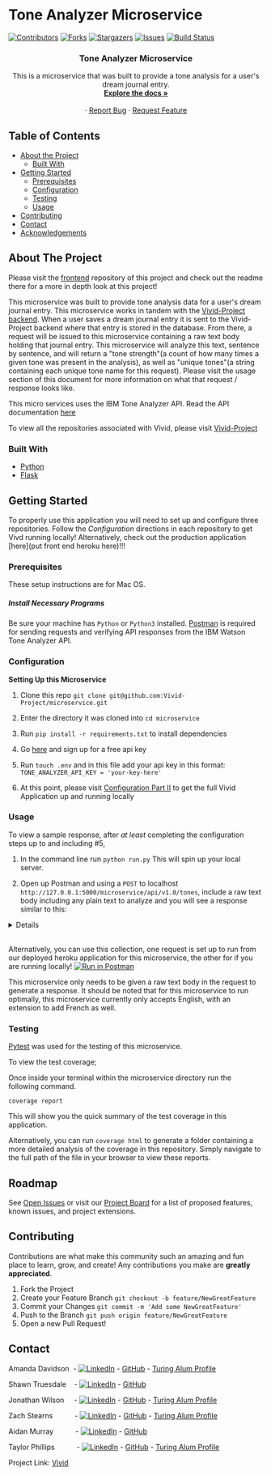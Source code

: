 # Tone Analyzer Microservice

<!-- PROJECT SHIELDS -->
[![Contributors][contributors-shield]][contributors-url]
[![Forks][forks-shield]][forks-url]
[![Stargazers][stars-shield]][stars-url]
[![Issues][issues-shield]][issues-url]
[![Build Status](https://travis-ci.com/travis-ci/travis-web.svg?branch=master)](https://travis-ci.com/github/Vivid-Project/microservice)


  <h3 align="center">Tone Analyzer Microservice</h3>

  <p align="center">
    This is a microservice that was built to provide a tone analysis for a user's dream journal entry.
    <br />
    <a href="https://github.com/Vivid-Project/microservice"><strong>Explore the docs »</strong></a>
    <br />
    <br />
    <!-- for adding a demo video
    <a href="Add our video link here">View Demo</a>  · -->
    ·
    <a href="https://https://github.com/Vivid-Project/microservice/issues">Report Bug</a>
    ·
    <a href="https://https://github.com/Vivid-Project/microservice/issues">Request Feature</a>
  </p>
</p>




<!-- TABLE OF CONTENTS -->
## Table of Contents

* [About the Project](#about-the-project)
  * [Built With](#built-with)
* [Getting Started](#getting-started)
  * [Prerequisites](#prerequisites)
  * [Configuration](#configuration)
  * [Testing](#testing)
  * [Usage](#usage)
* [Contributing](#contributing)
* [Contact](#contact)
* [Acknowledgements](#acknowledgements)




<!-- ABOUT THE PROJECT -->
## About The Project
Please visit the [frontend](https://https://github.com/Vivid-Project/frontend) repository of this project and check out the readme there for a more in depth look at this project!

This microservice was built to provide tone analysis data for a user's dream journal entry. This microservice works in tandem with the [Vivid-Project backend](https://github.com/Vivid-Project/backend). When a user saves a dream journal entry it is sent to the Vivid-Project backend where that entry is stored in the database. From there, a request will be issued to this microservice containing a raw text body holding that journal entry. This microservice will analyze this text, sentence by sentence, and will return a "tone strength"(a count of how many times a given tone was present in the analysis), as well as "unique tones"(a string containing each unique tone name for this request).  Please visit the usage section of this document for more information on what that request / response looks like.


This micro services uses the IBM Tone Analyzer API.  Read the API documentation [here](https://cloud.ibm.com/apidocs/tone-analyzer?code=python)

To view all the repositories associated with Vivid, please visit [Vivid-Project](https://github.com/Vivid-Project)

### Built With


* [Python](https://github.com/python)
* [Flask](https://github.com/pallets/flask)


<!-- GETTING STARTED -->
## Getting Started

To properly use this application you will need to set up and configure three repositories. Follow the *Configuration* directions in each repository to get Vivd running locally! Alternatively, check out the production application [here](put front end heroku here)!!!

### Prerequisites
These setup instructions are for Mac OS.

##### Install Necessary Programs
Be sure your machine has `Python` or `Python3` installed.
[Postman](https://www.postman.com/) is required for sending requests and verifying API responses from the IBM Watson Tone Analyzer API.

### Configuration
**Setting Up this Microservice**
1. Clone this repo ```git clone git@github.com:Vivid-Project/microservice.git```

2. Enter the directory it was cloned into ```cd microservice```

3. Run `pip install -r requirements.txt` to install dependencies

4. Go [here](https://cloud.ibm.com/apidocs/tone-analyzer?code=python) and sign up for a free api key

5. Run `touch .env` and in this file add your api key in this format: ```TONE_ANALYZER_API_KEY = 'your-key-here'```

6. At this point, please visit [Configuration Part II](https://https://github.com/Vivid-Project/frontend#configuration) to get the full Vivid Application up and running locally

### Usage
To view a sample response, after *at least* completing the configuration steps up to and including \#5,  

1. In the command line run ```python run.py```  This will spin up your local server.

2. Open up Postman and using a ```POST``` to localhost ``` http://127.0.0.1:5000/microservice/api/v1.0/tones```, include a raw text body including any plain text to analyze and you will see a response similar to this:

<details>

  ```
  {
    "tone_strength": {
        "Analytical": 1,
        "Anger": 1,
        "Joy": 2,
        "Sadness": 2,
        "Tentative": 1
    },
    "unique_tones": "Joy, Sadness, Tentative, Anger, Analytical"
}
  ```

</details></br>


Alternatively, you can use this collection, one request is set up to run from our deployed heroku application for this microservice, the other for if you are running locally! [![Run in Postman](https://run.pstmn.io/button.svg)](https://app.getpostman.com/run-collection/9ca6f197c67ca669a7be)


  This microservice only needs to be given a raw text body in the request to generate a response. It should be noted that for this microservice to run optimally, this microservice currently only accepts English, with an extension to add French as well.

### Testing

[Pytest](https://github.com/pytest-dev/pytest) was used for the testing of this microservice.

To view the test coverage;

Once inside your terminal within the microservice directory run the following command.

```
coverage report
```
This will show you the quick summary of the test coverage in this application.

Alternatively, you can run ```coverage html``` to generate a folder containing a more detailed analysis of the coverage in this repository. Simply navigate to the full path of the file in your browser to view these reports.

<!-- ROADMAP -->
## Roadmap

See [Open Issues](https://github.com/Vivid-Project/microservice/issues) or visit our [Project Board](https://github.com/orgs/Vivid-Project/projects/1) for a list of proposed features, known issues, and project extensions.


<!-- CONTRIBUTING -->
## Contributing

Contributions are what make this community such an amazing and fun place to learn, grow, and create! Any contributions you make are **greatly appreciated**.

1. Fork the Project
2. Create your Feature Branch ```git checkout -b feature/NewGreatFeature```
3. Commit your Changes ```git commit -m 'Add some NewGreatFeature'```
4. Push to the Branch ```git push origin feature/NewGreatFeature```
5. Open a new Pull Request!


<!-- CONTACT -->
## Contact

Amanda Davidson &nbsp;- [![LinkedIn][linkedin-shield]](https://www.linkedin.com/in/amanda-davidson02/) - [GitHub](https://github.com/ADavidson02) - [Turing Alum Profile](https://alumni.turing.io/alumni/amanda-davidson)

Shawn Truesdale &nbsp;&nbsp;&nbsp;- [![LinkedIn][linkedin-shield]](https://www.linkedin.com/in/shawntruesdale/) - [GitHub](https://github.com/Shawntru)

Jonathan Wilson &nbsp;&nbsp;&nbsp;&nbsp;- [![LinkedIn][linkedin-shield]](https://www.linkedin.com/in/jonathan--wilson/) - [GitHub](https://github.com/Jonathan-M-Wilson) - [Turing Alum Profile](https://alumni.turing.io/alumni/jonathan-wilson)

Zach Stearns &nbsp;&nbsp;&nbsp;&nbsp;&nbsp;&nbsp;&nbsp;&nbsp;&nbsp;&nbsp;- [![LinkedIn][linkedin-shield]](https://www.linkedin.com/in/zach-stearns/) - [GitHub](https://github.com/Stearnzy) - [Turing Alum Profile](https://alumni.turing.io/alumni/zach-stearns)

Aidan Murray &nbsp;&nbsp;&nbsp;&nbsp;&nbsp;&nbsp;&nbsp;&nbsp;&nbsp;&nbsp;- [![LinkedIn][linkedin-shield]](https://www.linkedin.com/in/aidan-murray-teknoserval/) - [GitHub](https://github.com/TeknoServal)

Taylor Phillips &nbsp;&nbsp;&nbsp;&nbsp;&nbsp;&nbsp;&nbsp;&nbsp;&nbsp;&nbsp;- [![LinkedIn][linkedin-shield]](https://www.linkedin.com/in/taphill/) - [GitHub](https://github.com/taphill) - [Turing Alum Profile](https://alumni.turing.io/alumni/taylor-phillips)




Project Link: [Vivid](https://github.com/Vivid-Project)


<!-- ACKNOWLEDGEMENTS -->
<!-- Add resources that were used to help create this project here -->


<!-- MARKDOWN LINKS & IMAGES -->
[contributors-shield]: https://img.shields.io/github/contributors/Vivid-Project/microservice
[contributors-url]: https://github.com/Vivid-Project/microservice/graphs/contributors
[forks-shield]: https://img.shields.io/github/forks/Vivid-Project/microservice
[forks-url]: https://github.com/Vivid-Project/microservice/network/members
[stars-shield]: https://img.shields.io/github/stars/Vivid-Project/microservice
[stars-url]: https://github.com/Vivid-Project/microservice/stargazers
[issues-shield]: https://img.shields.io/github/issues/Vivid-Project/microservice
[issues-url]: https://https://github.com/Vivid-Project/microservice/issues
[linkedin-shield]: https://img.shields.io/badge/-LinkedIn-black.svg?style=flat-square&logo=linkedin&colorB=555
